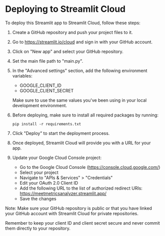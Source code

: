 # Deploying to Streamlit Cloud

To deploy this Streamlit app to Streamlit Cloud, follow these steps:

1. Create a GitHub repository and push your project files to it.

2. Go to https://streamlit.io/cloud and sign in with your GitHub account.

3. Click on "New app" and select your GitHub repository.

4. Set the main file path to "main.py".

5. In the "Advanced settings" section, add the following environment variables:
   - GOOGLE_CLIENT_ID
   - GOOGLE_CLIENT_SECRET

   Make sure to use the same values you've been using in your local development environment.

6. Before deploying, make sure to install all required packages by running:
   ```
   pip install -r requirements.txt
   ```

7. Click "Deploy" to start the deployment process.

8. Once deployed, Streamlit Cloud will provide you with a URL for your app.

9. Update your Google Cloud Console project:
   - Go to the Google Cloud Console (https://console.cloud.google.com/)
   - Select your project
   - Navigate to "APIs & Services" > "Credentials"
   - Edit your OAuth 2.0 Client ID
   - Add the following URL to the list of authorized redirect URIs:
     https://meetmetricsanalyzer.streamlit.app/
   - Save the changes

Note: Make sure your GitHub repository is public or that you have linked your GitHub account with Streamlit Cloud for private repositories.

Remember to keep your client ID and client secret secure and never commit them directly to your repository.
